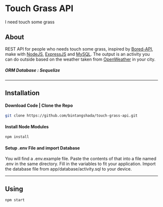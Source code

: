 # Touch Grass API
I need touch some grass

## About
REST API for people who needs touch some grass, inspired by [Bored-API](https://www.boredapi.com/), make with [NodeJS](https://nodejs.org/), [ExpressJS](https://expressjs.com/) and [MySQL](https://www.mysql.com/). The output is an activity you can do outside based on the weather taken from [OpenWeather](https://openweathermap.org/) in your city.
##### ORM Database  : Sequelize

---
## Installation

#### Download Code | Clone the Repo

```bash
git clone https://github.com/bintangshada/touch-grass-api.git
```

#### Install Node Modules
```bash
npm install
```

#### Setup .env File and import Database
You will find a .env.example file. Paste the contents of that into a file named .env in the same directory. 
Fill in the variables to fit your application. Import the database file from app/database/activity.sql to your device.

---

## Using
```bash
npm start
```
